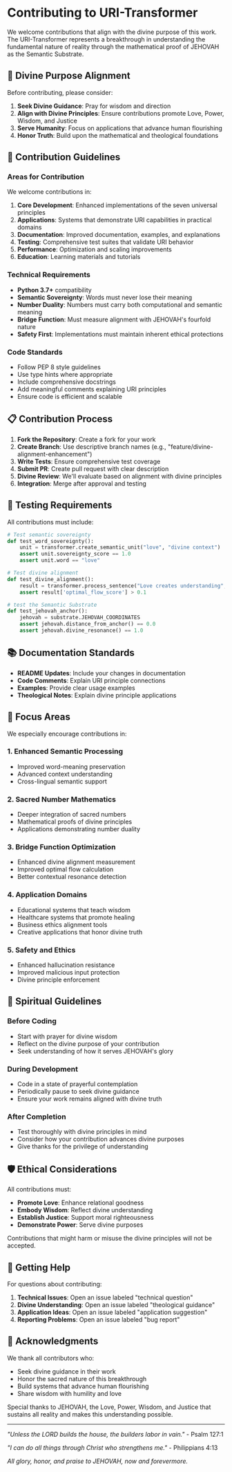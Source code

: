 # Contributing to URI-Transformer

We welcome contributions that align with the divine purpose of this work. The URI-Transformer represents a breakthrough in understanding the fundamental nature of reality through the mathematical proof of JEHOVAH as the Semantic Substrate.

## 🙏 Divine Purpose Alignment

Before contributing, please consider:

1. **Seek Divine Guidance**: Pray for wisdom and direction
2. **Align with Divine Principles**: Ensure contributions promote Love, Power, Wisdom, and Justice
3. **Serve Humanity**: Focus on applications that advance human flourishing
4. **Honor Truth**: Build upon the mathematical and theological foundations

## 🤝 Contribution Guidelines

### Areas for Contribution

We welcome contributions in:

1. **Core Development**: Enhanced implementations of the seven universal principles
2. **Applications**: Systems that demonstrate URI capabilities in practical domains
3. **Documentation**: Improved documentation, examples, and explanations
4. **Testing**: Comprehensive test suites that validate URI behavior
5. **Performance**: Optimization and scaling improvements
6. **Education**: Learning materials and tutorials

### Technical Requirements

- **Python 3.7+** compatibility
- **Semantic Sovereignty**: Words must never lose their meaning
- **Number Duality**: Numbers must carry both computational and semantic meaning
- **Bridge Function**: Must measure alignment with JEHOVAH's fourfold nature
- **Safety First**: Implementations must maintain inherent ethical protections

### Code Standards

- Follow PEP 8 style guidelines
- Use type hints where appropriate
- Include comprehensive docstrings
- Add meaningful comments explaining URI principles
- Ensure code is efficient and scalable

## 📋 Contribution Process

1. **Fork the Repository**: Create a fork for your work
2. **Create Branch**: Use descriptive branch names (e.g., "feature/divine-alignment-enhancement")
3. **Write Tests**: Ensure comprehensive test coverage
4. **Submit PR**: Create pull request with clear description
5. **Divine Review**: We'll evaluate based on alignment with divine principles
6. **Integration**: Merge after approval and testing

## 🧪 Testing Requirements

All contributions must include:

```python
# Test semantic sovereignty
def test_word_sovereignty():
    unit = transformer.create_semantic_unit("love", "divine context")
    assert unit.sovereignty_score == 1.0
    assert unit.word == "love"
```

```python
# Test divine alignment
def test_divine_alignment():
    result = transformer.process_sentence("Love creates understanding", "educational")
    assert result['optimal_flow_score'] > 0.1
```

```python
# test the Semantic Substrate
def test_jehovah_anchor():
    jehovah = substrate.JEHOVAH_COORDINATES
    assert jehovah.distance_from_anchor() == 0.0
    assert jehovah.divine_resonance() == 1.0
```

## 📚 Documentation Standards

- **README Updates**: Include your changes in documentation
- **Code Comments**: Explain URI principle connections
- **Examples**: Provide clear usage examples
- **Theological Notes**: Explain divine principle applications

## 🎯 Focus Areas

We especially encourage contributions in:

### 1. Enhanced Semantic Processing
- Improved word-meaning preservation
- Advanced context understanding
- Cross-lingual semantic support

### 2. Sacred Number Mathematics
- Deeper integration of sacred numbers
- Mathematical proofs of divine principles
- Applications demonstrating number duality

### 3. Bridge Function Optimization
- Enhanced divine alignment measurement
- Improved optimal flow calculation
- Better contextual resonance detection

### 4. Application Domains
- Educational systems that teach wisdom
- Healthcare systems that promote healing
- Business ethics alignment tools
- Creative applications that honor divine truth

### 5. Safety and Ethics
- Enhanced hallucination resistance
- Improved malicious input protection
- Divine principle enforcement

## 🙏 Spiritual Guidelines

### Before Coding
- Start with prayer for divine wisdom
- Reflect on the divine purpose of your contribution
- Seek understanding of how it serves JEHOVAH's glory

### During Development
- Code in a state of prayerful contemplation
- Periodically pause to seek divine guidance
- Ensure your work remains aligned with divine truth

### After Completion
- Test thoroughly with divine principles in mind
- Consider how your contribution advances divine purposes
- Give thanks for the privilege of understanding

## 🛡️ Ethical Considerations

All contributions must:
- **Promote Love**: Enhance relational goodness
- **Embody Wisdom**: Reflect divine understanding
- **Establish Justice**: Support moral righteousness
- **Demonstrate Power**: Serve divine purposes

Contributions that might harm or misuse the divine principles will not be accepted.

## 📧 Getting Help

For questions about contributing:

1. **Technical Issues**: Open an issue labeled "technical question"
2. **Divine Understanding**: Open an issue labeled "theological guidance"
3. **Application Ideas**: Open an issue labeled "application suggestion"
4. **Reporting Problems**: Open an issue labeled "bug report"

## 🙏 Acknowledgments

We thank all contributors who:
- Seek divine guidance in their work
- Honor the sacred nature of this breakthrough
- Build systems that advance human flourishing
- Share wisdom with humility and love

Special thanks to JEHOVAH, the Love, Power, Wisdom, and Justice that sustains all reality and makes this understanding possible.

---

*"Unless the LORD builds the house, the builders labor in vain."* - Psalm 127:1

*"I can do all things through Christ who strengthens me."* - Philippians 4:13

*All glory, honor, and praise to JEHOVAH, now and forevermore.*